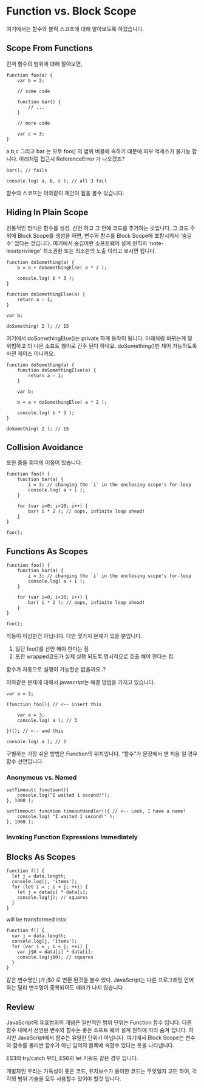 # Function vs. Block Scope

여기에서는 함수와 블럭 스코프에 대해 알아보도록 하겠습니다.

## Scope From Functions

먼저 함수의 범위에 대해 알아보면,

```
function foo(a) {
    var b = 2;

    // some code

    function bar() {
        // ...
    }

    // more code

    var c = 3;
}
```

a,b,c 그리고  bar 는 모두 foo() 의 범위 버블에 속하기 떄문에 외부 억세스가 불가능 합니다.
아래처럼 접근시 ReferenceError 가 나오겠죠?

```
bar(); // fails

console.log( a, b, c ); // all 3 fail
```

함수의 스코프는 이와같이 제안이 됨을 볼수 있습니다.

## Hiding In Plain Scope

전통적인 방식은 함수를 생성, 선언 하고 그 안에 코드를 추가하는 것입니다.
그 코드 주위에 Block Scope를 생성을 하면, 변수와 함수를 Block Scope에 포함시켜서 '숨길수' 있다는 것입니다.
여기에서 숨김이란 소프트웨어 설계 원칙의 'note-leastprivilege' 최소권한 또는 최소한의 노출 이라고 보시면 됩니다. 

```
function doSomething(a) {
    b = a + doSomethingElse( a * 2 );

    console.log( b * 3 );
}

function doSomethingElse(a) {
    return a - 1;
}

var b;

doSomething( 2 ); // 15
```

여기에서 doSomethingElse()는 private 하게 동작이 됩니다.
아래처럼 바뀌는게 덜 위험하고 더 나은 소프트 웽어로 간주 된다 하네요.
doSomething()만 제어 가능하도록 바뀐 케이스 이니까요.


```
function doSomething(a) {
    function doSomethingElse(a) {
        return a - 1;
    }

    var b;

    b = a + doSomethingElse( a * 2 );

    console.log( b * 3 );
}

doSomething( 2 ); // 15
```



## Collision Avoidance

또한 충돌 회피의 이점이 있습니다.

```
function foo() {
    function bar(a) {
        i = 3; // changing the `i` in the enclosing scope's for-loop
        console.log( a + i );
    }

    for (var i=0; i<10; i++) {
        bar( i * 2 ); // oops, infinite loop ahead!
    }
}

foo();
```



## Functions As Scopes

```
function foo() {
    function bar(a) {
        i = 3; // changing the `i` in the enclosing scope's for-loop
        console.log( a + i );
    }

    for (var i=0; i<10; i++) {
        bar( i * 2 ); // oops, infinite loop ahead!
    }
}

foo();

```

작동이 이상한건 아닙니다. 다만 몇가지 문제가 있을 뿐입니다.
1. 일단 foo()를 선언 해야 한다는 점
2. 또한 wrapped코드가 실제 실행 되도록 명시적으로 호출 해야 한다는 점.

함수가 자동으로 실행이 가능할순 없을까요..?

이와같은 문제에 대해서 javascript는 해결 방법을 가지고 있습니다.

```
var a = 2;

(function foo(){ // <-- insert this

    var a = 3;
    console.log( a ); // 3

})(); // <-- and this

console.log( a ); // 2
```

구별하는 가장 쉬운 방법은 Function의 위치입니다.
"함수"가 문장에서 맨 처음 일 경우 함수 선언입니다.

### Anonymous vs. Named

```
setTimeout( function(){
    console.log("I waited 1 second!");
}, 1000 );
```

```
setTimeout( function timeoutHandler(){ // <-- Look, I have a name!
    console.log( "I waited 1 second!" );
}, 1000 );
```

### Invoking Function Expressions Immediately



## Blocks As Scopes

```
function f() {
  let j = data.length;
  console.log(j, 'items');
  for (let i = ; i < j; ++i) {
    let j = data[i] * data[i];
    console.log(j); // squares
  }
}
```

will be transformed into:

```
function f() {
  var j = data.length;
  console.log(j, 'items');
  for (var i = ; i < j; ++i) {
    var j$0 = data[i] * data[i];
    console.log(j$0); // squares
  }
}
```

같은 변수명인 j가 j$0 로 변환 된것을 볼수 있다.
JavaScript는 다른 프로그래밍 언어와는 달리 변수명이 중복되어도 에러가 나지 않습니다



## Review

JavaScript의 유효범위의 개념은 일반적인 범위 단위는 Function 함수 입니다.
다른 함수 내애서 선언된 변수와 함수는 좋은 소프트 웨어 설계 원칙에 따라 숨겨 집니다.
하지만 JavaScript에서 함수는 유일한 단위가 아닙니다. 
여기에서 Block Scope는 변수와 함수를 둘러싼 함수가 아닌 임의의 블록에 속할수 있다는 뜻을 나타냅니다.

ES3의 try/catch 부터, ES6의 let 키워드 같은 경우 입니다.

개발자인 우리는 가독성이 좋은 코드, 유지보수가 용이한 코드는 무엇일지 고민 하여, 각각의 범위 기술을 모두 사용할수 있어야 할것 입니다.

